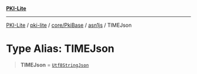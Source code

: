 [**PKI-Lite**](../../../../../../README.md)

---

[PKI-Lite](../../../../../../README.md) / [pki-lite](../../../../../README.md) / [core/PkiBase](../../../README.md) / [asn1js](../README.md) / TIMEJson

# Type Alias: TIMEJson

> **TIMEJson** = [`Utf8StringJson`](Utf8StringJson.md)
